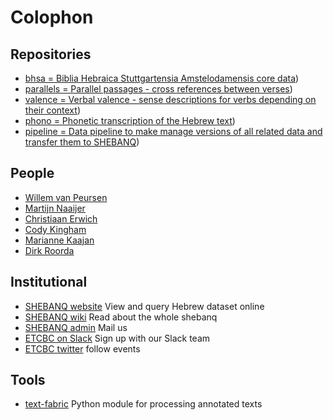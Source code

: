 # Colophon

## Repositories
* [bhsa = Biblia Hebraica Stuttgartensia Amstelodamensis core data](https://github.com/etcbc/bhsa))
* [parallels = Parallel passages - cross references between verses](https://github.com/etcbc/parallels))
* [valence = Verbal valence - sense descriptions for verbs depending on their context](https://github.com/etcbc/valence))
* [phono = Phonetic transcription of the Hebrew text](https://github.com/etcbc/phono))
* [pipeline = Data pipeline to make manage versions of all related data and transfer them to SHEBANQ](https://github.com/etcbc/pipeline))

## People
* [Willem van Peursen](mailto:w.t.van.peursen@vu.nl)
* [Martijn Naaijer](mailto:m.naaijer@vu.nl)
* [Christiaan Erwich](mailto:c.m.erwich@vu.nl)
* [Cody Kingham](mailto:c.a.kingham@student.vu.nl)
* [Marianne Kaajan](mailto:m.e.kaajan@vu.nl)
* [Dirk Roorda](mailto:dirk.roorda@dans.knaw.nl)

## Institutional
* [SHEBANQ website](https://shebanq.ancient-data.org)
  View and query Hebrew dataset online
* [SHEBANQ wiki](https://github.com/ETCBC/shebanq/wiki)
  Read about the whole shebanq
* [SHEBANQ admin](mailto:shebanq@ancient-data.org)
  Mail us
* [ETCBC on Slack](https://etcbc-vu.slack.com/signup)
  Sign up with our Slack team
* [ETCBC twitter](https://twitter.com/etcbc_vu)
  follow events

## Tools
* [text-fabric](https://github.com/annotation/text-fabric)
  Python module for processing annotated texts
